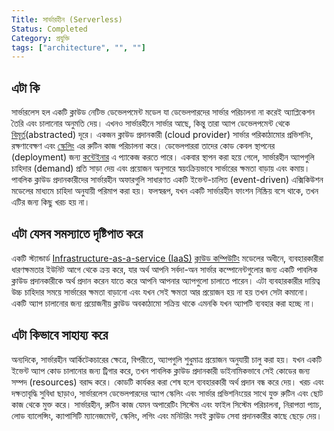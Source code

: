 ```yaml
---
Title: সার্ভারহীন (Serverless)
Status: Completed
Category: প্রযুক্তি
tags: ["architecture", "", ""]
---
```


## এটা কি

সার্ভারলেস হল একটি ক্লাউড নেটিভ ডেভেলপমেন্ট মডেল যা ডেভেলপারদের সার্ভার পরিচালনা না করেই অ্যাপ্লিকেশন তৈরি এবং চালানোর অনুমতি দেয়। এখনও সার্ভারহীনে সার্ভার আছে, কিন্তু তারা অ্যাপ ডেভেলপমেন্ট থেকে [বিমূর্ত](/abstraction/)(abstracted) দূরে। একজন ক্লাউড প্রদানকারী (cloud provider) সার্ভার পরিকাঠামোর প্রভিশনিং, রক্ষণাবেক্ষণ এবং [স্কেলিং](/scalability/) এর রুটিন কাজ পরিচালনা করে। ডেভেলপাররা তাদের কোড কেবল স্থাপনের (deployment) জন্য [কন্টেইনার](/container/) এ প্যাকেজ করতে পারে। একবার স্থাপন করা হয়ে গেলে, সার্ভারহীন অ্যাপগুলি চাহিদার (demand) প্রতি সাড়া দেয় এবং প্রয়োজন অনুসারে স্বয়ংক্রিয়ভাবে সার্ভারের ক্ষমতা বাড়ায় এবং কমায়। পাবলিক ক্লাউড প্রদানকারীদের সার্ভারহীন অফারগুলি সাধারণত একটি ইভেন্ট-চালিত (event-driven) এক্সিকিউশন মডেলের মাধ্যমে চাহিদা অনুযায়ী পরিমাপ করা হয়। ফলস্বরূপ, যখন একটি সার্ভারহীন ফাংশন নিষ্ক্রিয় বসে থাকে, তখন এটির জন্য কিছু খরচ হয় না।

## এটা যেসব সমস্যাতে দৃষ্টিপাত করে
একটি স্ট্যান্ডার্ড [Infrastructure-as-a-service (IaaS)](/infrastructure-as-a-service/) [ক্লাউড কম্পিউটিং](/cloud-computing/) মডেলের অধীনে,
ব্যবহারকারীরা ধারণক্ষমতার ইউনিট আগে থেকে ক্রয় করে, যার অর্থ আপনি সর্বদা-অন সার্ভার কম্পোনেন্টগুলোর জন্য একটি পাবলিক ক্লাউড প্রদানকারীকে অর্থ প্রদান করেন যাতে করে আপনি আপনার অ্যাপগুলো চালাতে পারেন। এটা ব্যবহারকারীর দায়িত্ব উচ্চ চাহিদার সময়ে সার্ভারের ক্ষমতা বাড়ানো এবং যখন সেই ক্ষমতা আর প্রয়োজন হয় না হয় তখন সেটা কমানো। একটি অ্যাপ চালানোর জন্য প্রয়োজনীয় ক্লাউড অবকাঠামো সক্রিয় থাকে এমনকি যখন অ্যাপটি ব্যবহার করা হচ্ছে না।

## এটা কিভাবে সাহায্য করে

অন্যদিকে, সার্ভারহীন আর্কিটেকচারের ক্ষেত্রে, বিপরীতে, অ্যাপগুলি শুধুমাত্র প্রয়োজন অনুযায়ী চালু করা হয়। যখন একটি ইভেন্ট অ্যাপ কোড চালানোর জন্য ট্রিগার করে, তখন পাবলিক ক্লাউড প্রদানকারী ডাইনামিকভাবে সেই কোডের জন্য সম্পদ (resources) বরাদ্দ করে। কোডটি কার্যকর করা শেষ হলে ব্যবহারকারী অর্থ প্রদান বন্ধ করে দেয়। খরচ এবং দক্ষতাবৃদ্ধি সুবিধা ছাড়াও, সার্ভারলেস ডেভেলপারদের অ্যাপ স্কেলিং এবং সার্ভার প্রভিশনিংয়ের সাথে যুক্ত রুটিন এবং ছোট কাজ থেকে মুক্ত করে। সার্ভারহীন, রুটিন কাজ যেমন অপারেটিং সিস্টেম এবং ফাইল সিস্টেম পরিচালনা, নিরাপত্তা প্যাচ, লোড ব্যালেন্সিং, ক্যাপাসিটি ম্যানেজমেন্ট, স্কেলিং, লগিং এবং মনিটরিং সবই ক্লাউড সেবা প্রদানকারীর কাছে ছেড়ে দেয়।